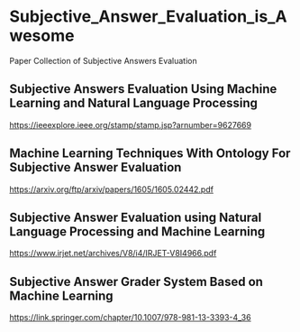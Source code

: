# Subjective_Answer_Evaluation_is_Awesome
Paper Collection of Subjective Answers Evaluation

## Subjective Answers Evaluation Using Machine Learning and Natural Language Processing
https://ieeexplore.ieee.org/stamp/stamp.jsp?arnumber=9627669

## Machine Learning Techniques With Ontology For Subjective Answer Evaluation
https://arxiv.org/ftp/arxiv/papers/1605/1605.02442.pdf

## Subjective Answer Evaluation using Natural Language Processing and Machine Learning
https://www.irjet.net/archives/V8/i4/IRJET-V8I4966.pdf

## Subjective Answer Grader System Based on Machine Learning
https://link.springer.com/chapter/10.1007/978-981-13-3393-4_36
